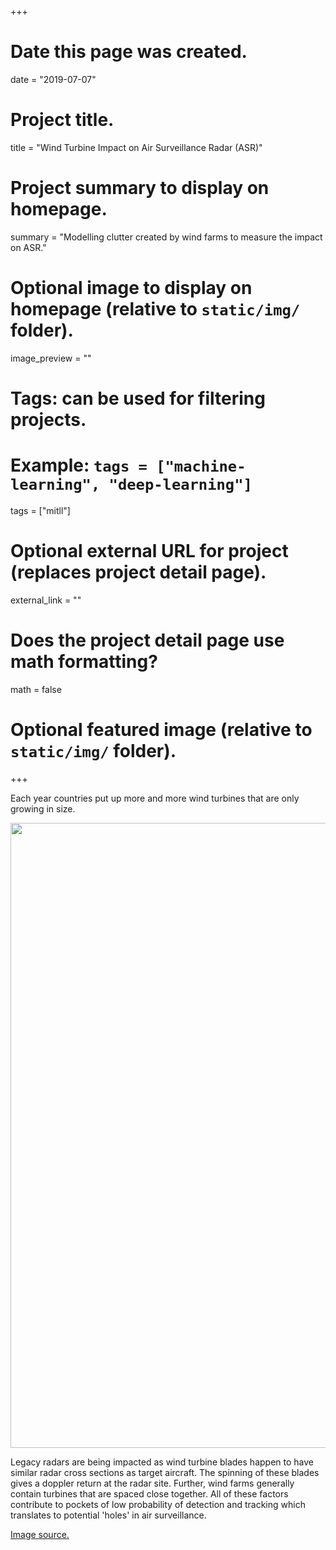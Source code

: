 +++
# Date this page was created.
date = "2019-07-07"

# Project title.
title = "Wind Turbine Impact on Air Surveillance Radar (ASR)"

# Project summary to display on homepage.
summary = "Modelling clutter created by wind farms to measure the impact on ASR."

# Optional image to display on homepage (relative to `static/img/` folder).
image_preview = ""

# Tags: can be used for filtering projects.
# Example: `tags = ["machine-learning", "deep-learning"]`
tags = ["mitll"]

# Optional external URL for project (replaces project detail page).
external_link = ""

# Does the project detail page use math formatting?
math = false

# Optional featured image (relative to `static/img/` folder).


+++

Each year countries put up more and more wind turbines that are only growing in 
size. 

<img src = "/img/windfarm/size.png" width = "1000">

Legacy radars are being impacted as wind turbine blades happen to have 
similar radar cross sections as target aircraft. The spinning of these blades 
gives a doppler return at the radar site. Further, wind farms generally 
contain turbines that are spaced close together. All of these factors contribute
to pockets of low probability of detection and tracking which translates to 
potential 'holes' in air surveillance.   

<a href="http://www.windenergy.org.nz/improvements-in-technology">Image source.</a>